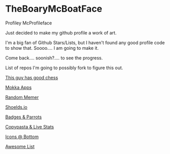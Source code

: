 # TheBoaryMcBoatFace
Profiley McProfileface

Just decided to make my github profile a work of art. 

I'm a big fan of Github Stars/Lists, but I haven't found any good profile code to show that. Soooo.... I am going to make it. 

Come back.... soonish?.... to see the progress.

List of repos I'm going to possibly fork to figure this out. 

[This guy has good chess](https://github.com/timburgan)

[Mokka Apps](https://github.com/mokkapps/mokkapps)

[Random Memer](https://github.com/techytushar/random-memer)

[Shoelds.io](https://shields.io/)

[Badges & Parrots](https://github.com/ashleymavericks/ashleymavericks)

[Copypasta & Live Stats](https://github.com/cxyfreedom/cxyfreedom)

[Icons @ Bottom](https://github.com/andyruwruw/andyruwruw)

[Awesome List](https://github.com/abhisheknaiidu/awesome-github-profile-readme#game-mode-)

